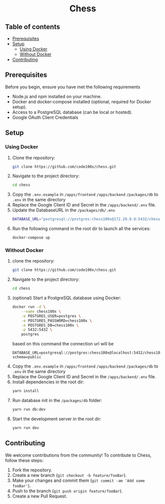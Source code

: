<h1 align='center'>Chess</h1>

## Table of contents

- [Prerequisites](#prerequisites)
- [Setup](#setup)
  - [Using Docker](#using-docker)
  - [Without Docker](#without-docker)
- [Contributing](#contributing)

## Prerequisites

Before you begin, ensure you have met the following requirements

- Node.js and npm installed on your machine.
- Docker and docker-compose installed (optional, required for Docker setup).
- Access to a PostgreSQL database (can be local or hosted).
- Google OAuth Client Credentials

## Setup

### Using Docker

1. Clone the repository:
   ```bash
   git clone https://github.com/code100x/chess.git
   ```
2. Navigate to the project directory:
   ```bash
   cd chess
   ```
3. Copy the `.env.example` in
   `/apps/frontend`
   `/apps/backend`
   `/packages/db`
   to `.env` in the same directory
4. Replace the Google Client ID and Secret in the `/apps/backend/.env` file.
5. Update the DatabaseURL in the `/packages/db/.env`
    ```bash
   DATABASE_URL="postgresql://postgres:chess100x@172.20.0.8:5432/chess100x"
    ```
6. Run the following command in the root dir to launch all the services:
   ```bash
   docker-compose up
   ```

### Without Docker

1. clone the repository:
   ```bash
   git clone https://github.com/code100x/chess.git
   ```
2. Navigate to the project directory:
   ```bash
   cd chess
   ```
3. (optional) Start a PostgreSQL database using Docker:
   ```bash
   docker run -d \
       --name chess100x \
       -e POSTGRES_USER=postgres \
       -e POSTGRES_PASSWORD=chess100x \
       -e POSTGRES_DB=chess100x \
       -p 5432:5432 \
       postgres
   ```
   based on this command the connection url will be
   ```
   DATABASE_URL=postgresql://postgres:chess100x@localhost:5432/chess100x?schema=public
   ```
4. Copy the `.env.example` in
   `/apps/frontend`
   `/apps/backend`
   `/packages/db`
   to `.env` in the same directory
5. Replace the Google Client ID and Secret in the `/apps/backend/.env` file.
6. Install dependencies in the root dir:
   ```bash
   yarn install
   ```
7. Run database init in the `/packages/db` folder:
   ```bash
   yarn run db:dev
   ```
8. Start the development server in the root dir:
   ```bash
   yarn run dev
   ```
   
## Contributing

We welcome contributions from the community! To contribute to Chess, follow these steps:

1. Fork the repository.
2. Create a new branch (`git checkout -b feature/fooBar`).
3. Make your changes and commit them (`git commit -am 'Add some fooBar'`).
4. Push to the branch (`git push origin feature/fooBar`).
5. Create a new Pull Request.
